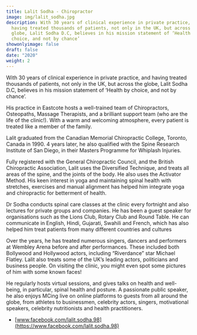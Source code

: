 ```yaml
---
title: Lalit Sodha - Chiropractor
image: img/lalit_sodha.jpg
description: With 30 years of clinical experience in private practice, and
  having treated thousands of patients, not only in the UK, but across the
  globe, Lalit Sodha D.C, believes in his mission statement of ‘Health by
  choice, and not by chance’
showonlyimage: false
draft: false
date: "2020"
weight: 2
---
```

With 30 years of clinical experience in private practice, and having treated thousands of patients, not only in the UK, but across the globe, Lalit Sodha D.C, believes in his mission statement of ‘Health by choice, and not by chance’.

His practice in Eastcote hosts a well-trained team of Chiropractors, Osteopaths, Massage Therapists, and a brilliant support team (who are the life of the clinic!). With a warm and welcoming atmosphere, every patient is treated like a member of the family.

Lalit graduated from the Canadian Memorial Chiropractic College, Toronto, Canada in 1990. 4 years later, he also qualified with the Spine Research Institute of San Diego, in their Masters Programme for Whiplash Injuries.

Fully registered with the General Chiropractic Council, and the British Chiropractic Association, Lalit uses the Diversified Technique, and treats all areas of the spine, and the joints of the body. He also uses the Activator Method. His keen interest in yoga and maintaining spinal health with stretches, exercises and manual alignment has helped him integrate yoga and chiropractic for betterment of health.

Dr Sodha conducts spinal care classes at the clinic every fortnight and also lectures for private groups and companies. He has been a guest speaker for organisations such as the Lions Club, Rotary Club and Round Table. He can communicate in English, Hindi, Gujarati, Swahili and French, which has also helped him treat patients from many different countries and cultures

Over the years, he has treated numerous singers, dancers and performers at Wembley Arena before and after performances. These included both Bollywood and Hollywood actors, including “Riverdance” star Michael Flatley. Lalit also treats some of the UK’s leading actors, politicians and business people. On visiting the clinic, you might even spot some pictures of him with some known faces!

He regularly hosts virtual sessions, and gives talks on health and well-being, in particular, spinal health and posture. A passionate public speaker, he also enjoys MCing live on online platforms to guests from all around the globe, from athletes to businessmen, celebrity actors, singers, motivational speakers, celebrity nutritionists and health practitioners.

* [www.facebook.com/lalit.sodha.98](https://www.facebook.com/lalit.sodha.98)